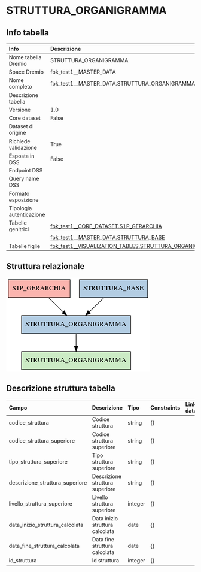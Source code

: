 # STRUTTURA_ORGANIGRAMMA

## Info tabella

| Info                     | Descrizione                                                                                                                                 |
|:-------------------------|:--------------------------------------------------------------------------------------------------------------------------------------------|
| Nome tabella Dremio      | STRUTTURA_ORGANIGRAMMA                                                                                                                      |
| Space Dremio             | fbk_test1__MASTER_DATA                                                                                                                      |
| Nome completo            | fbk_test1__MASTER_DATA.STRUTTURA_ORGANIGRAMMA                                                                                               |
| Descrizione tabella      |                                                                                                                                             |
| Versione                 | 1.0                                                                                                                                         |
| Core dataset             | False                                                                                                                                       |
| Dataset di origine       |                                                                                                                                             |
| Richiede validazione     | True                                                                                                                                        |
| Esposta in DSS           | False                                                                                                                                       |
| Endpoint DSS             |                                                                                                                                             |
| Query name DSS           |                                                                                                                                             |
| Formato esposizione      |                                                                                                                                             |
| Tipologia autenticazione |                                                                                                                                             |
| Tabelle genitrici        | [fbk_test1__CORE_DATASET.S1P_GERARCHIA](/Documentation/fbk_test1__CORE_DATASET/S1P_GERARCHIA/markdown.md)                                   |
|                          | [fbk_test1__MASTER_DATA.STRUTTURA_BASE](/Documentation/fbk_test1__MASTER_DATA/STRUTTURA_BASE/markdown.md)                                   |
| Tabelle figlie           | [fbk_test1__VISUALIZATION_TABLES.STRUTTURA_ORGANIGRAMMA](/Documentation/fbk_test1__VISUALIZATION_TABLES/STRUTTURA_ORGANIGRAMMA/markdown.md) |

## Struttura relazionale

![STRUTTURA_ORGANIGRAMMA](./graph_png.png)

## Descrizione struttura tabella

| Campo                           | Descrizione                     | Tipo    | Constraints   | Linked data   | errors   |
|:--------------------------------|:--------------------------------|:--------|:--------------|:--------------|:---------|
| codice_struttura                | Codice struttura                | string  | {}            |               | {}       |
| codice_struttura_superiore      | Codice struttura superiore      | string  | {}            |               | {}       |
| tipo_struttura_superiore        | Tipo struttura superiore        | string  | {}            |               | {}       |
| descrizione_struttura_superiore | Descrizione struttura superiore | string  | {}            |               | {}       |
| livello_struttura_superiore     | Livello struttura superiore     | integer | {}            |               | {}       |
| data_inizio_struttura_calcolata | Data inizio struttura calcolata | date    | {}            |               | {}       |
| data_fine_struttura_calcolata   | Data fine struttura calcolata   | date    | {}            |               | {}       |
| id_struttura                    | Id struttura                    | integer | {}            |               | {}       |
